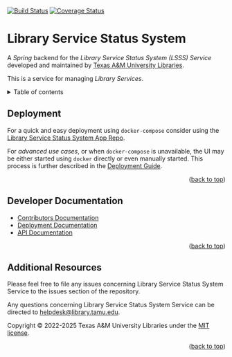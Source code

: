 [![Build Status][build-badge]][build-status]
[![Coverage Status][coverage-badge]][coverage-status]

# Library Service Status System

A *Spring* backend for the *Library Service Status System (LSSS) Service* developed and maintained by [Texas A&M University Libraries][tamu-library].

This is a service for managing *Library Services*.

<details>
<summary>Table of contents</summary>

  - [Deployment](#deployment)
  - [Developer Documentation](#developer-documentation)
  - [Additional Resources](#additional-resources)

</details>


## Deployment

For a quick and easy deployment using `docker-compose` consider using the [Library Service Status System App Repo][app-repo].

For _advanced use cases_, or when `docker-compose` is unavailable, the UI may be either started using `docker` directly or even manually started.
This process is further described in the [Deployment Guide][deployment-guide].

<div align="right">(<a href="#readme-top">back to top</a>)</div>


## Developer Documentation

- [Contributors Documentation][contribute-guide]
- [Deployment Documentation][deployment-guide]
- [API Documentation][api-documentation]

<div align="right">(<a href="#readme-top">back to top</a>)</div>


## Additional Resources

Please feel free to file any issues concerning Library Service Status System Service to the issues section of the repository.

Any questions concerning Library Service Status System Service can be directed to helpdesk@library.tamu.edu.

Copyright © 2022-2025 Texas A&M University Libraries under the [MIT license][LICENSE].

<div align="right">(<a href="#readme-top">back to top</a>)</div>


<!-- LINKS -->
[app-repo]: https://github.com/TAMULib/LibraryServiceStatusSystem
[build-badge]: https://github.com/TAMULib/LibraryServiceStatusSystemService/workflows/Build/badge.svg
[build-status]: https://github.com/TAMULib/LibraryServiceStatusSystemService/actions?query=workflow%3ABuild
[coverage-badge]: https://coveralls.io/repos/github/TAMULib/LibraryServiceStatusSystemService/badge.svg
[coverage-status]: https://coveralls.io/github/TAMULib/LibraryServiceStatusSystemService

[api-documentation]: https://tamulib.github.io/LibraryServiceStatusSystemService
[tamu-library]: http://library.tamu.edu
[deployment-guide]: DEPLOYING.md
[contribute-guide]: CONTRIBUTING.md
[license]: LICENSE
